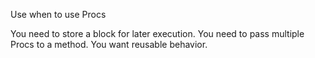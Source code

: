 Use when to use Procs

You need to store a block for later execution.
You need to pass multiple Procs to a method.
You want reusable behavior.
